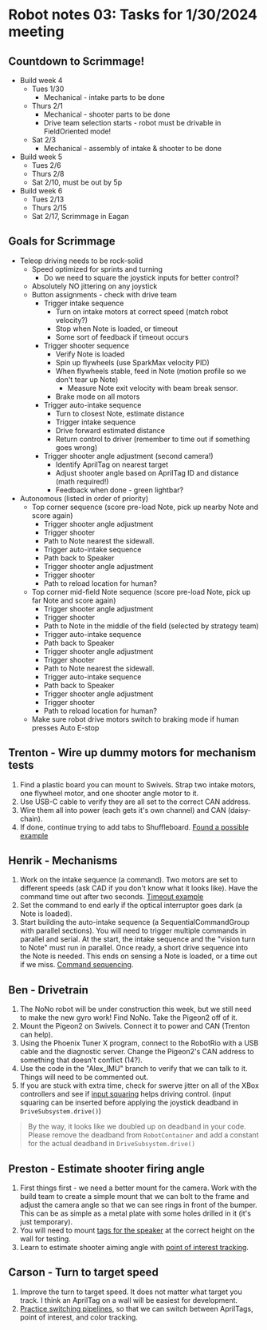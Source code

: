 # Robot notes 03: Tasks for 1/30/2024 meeting

## Countdown to Scrimmage!
* Build week 4
    * Tues 1/30
        * Mechanical - intake parts to be done
    * Thurs 2/1
        * Mechanical - shooter parts to be done
        * Drive team selection starts - robot must be drivable in FieldOriented mode!
    * Sat 2/3
        * Mechanical - assembly of intake & shooter to be done
* Build week 5
    * Tues 2/6
    * Thurs 2/8
    * Sat 2/10, must be out by 5p
* Build week 6
    * Tues 2/13
    * Thurs 2/15
    * Sat 2/17, Scrimmage in Eagan

## Goals for Scrimmage
* Teleop driving needs to be rock-solid
    * Speed optimized for sprints and turning
        * Do we need to square the joystick inputs for better control?
    * Absolutely NO jittering on any joystick
    * Button assignments - check with drive team
        * Trigger intake sequence
            * Turn on intake motors at correct speed (match robot velocity?)
            * Stop when Note is loaded, or timeout
            * Some sort of feedback if timeout occurs
        * Trigger shooter sequence
            * Verify Note is loaded
            * Spin up flywheels (use SparkMax velocity PID)
            * When flywheels stable, feed in Note (motion profile so we don't tear up Note)
                * Measure Note exit velocity with beam break sensor.
            * Brake mode on all motors
        * Trigger auto-intake sequence
            * Turn to closest Note, estimate distance
            * Trigger intake sequence
            * Drive forward estimated distance
            * Return control to driver (remember to time out if something goes wrong)
        * Trigger shooter angle adjustment (second camera!)
            * Identify AprilTag on nearest target
            * Adjust shooter angle based on AprilTag ID and distance (math required!)
            * Feedback when done - green lightbar?
* Autonomous (listed in order of priority)
    * Top corner sequence (score pre-load Note, pick up nearby Note and score again)
        * Trigger shooter angle adjustment
        * Trigger shooter
        * Path to Note nearest the sidewall.
        * Trigger auto-intake sequence
        * Path back to Speaker
        * Trigger shooter angle adjustment
        * Trigger shooter
        * Path to reload location for human?
    * Top corner mid-field Note sequence (score pre-load Note, pick up far Note and score again)
        * Trigger shooter angle adjustment
        * Trigger shooter
        * Path to Note in the middle of the field (selected by strategy team)
        * Trigger auto-intake sequence
        * Path back to Speaker
        * Trigger shooter angle adjustment
        * Trigger shooter
        * Path to Note nearest the sidewall.
        * Trigger auto-intake sequence
        * Path back to Speaker
        * Trigger shooter angle adjustment
        * Trigger shooter
        * Path to reload location for human?
    * Make sure robot drive motors switch to braking mode if human presses Auto E-stop

## Trenton - Wire up dummy motors for mechanism tests
1. Find a plastic board you can mount to Swivels. Strap two intake motors, one flywheel motor, and one shooter angle motor to it.
2. Use USB-C cable to verify they are all set to the correct CAN address.
3. Wire them all into power (each gets it's own channel) and CAN (daisy-chain).
4. If done, continue trying to add tabs to Shuffleboard. [Found a possible example](https://www.chiefdelphi.com/t/shuffleboard-crashes-on-launch-for-no-apparent-reason/430714/6)

## Henrik - Mechanisms
1. Work on the intake sequence (a command). Two motors are set to different speeds (ask CAD if you don't know what it looks like).  Have the command time out after two seconds. [Timeout example](https://docs.wpilib.org/en/stable/docs/software/commandbased/command-compositions.html#adding-command-end-conditions)
2. Set the command to end early if the optical interruptor goes dark (a Note is loaded).
3. Start building the auto-intake sequence (a SequentialCommandGroup with parallel sections).  You will need to trigger multiple commands in parallel and serial.  At the start, the intake sequence and the "vision turn to Note" must run in parallel.  Once ready, a short drive sequence into the Note is needed. This ends on sensing a Note is loaded, or a time out if we miss. [Command sequencing](https://docs.wpilib.org/en/stable/docs/software/commandbased/command-compositions.html).

## Ben - Drivetrain
1. The NoNo robot will be under construction this week, but we still need to make the new gyro work!  Find NoNo.  Take the Pigeon2 off of it.
2. Mount the Pigeon2 on Swivels.  Connect it to power and CAN (Trenton can help).
3. Using the Phoenix Tuner X program, connect to the RobotRio with a USB cable and the diagnostic server.  Change the Pigeon2's CAN address to something that doesn't conflict (14?).
4. Use the code in the "Alex_IMU" branch to verify that we can talk to it.  Things will need to be commented out.
5. If you are stuck with extra time, check for swerve jitter on all of the XBox controllers and see if [input squaring](https://docs.wpilib.org/en/stable/docs/software/hardware-apis/motors/wpi-drive-classes.html#squaring-inputs) helps driving control.  (input squaring can be inserted before applying the joystick deadband in `DriveSubsystem.drive()`)
>By the way, it looks like we doubled up on deadband in your code.  Please remove the deadband from `RobotContainer` and add a constant for the actual deadband in `DriveSubsystem.drive()`

## Preston - Estimate shooter firing angle
1. First things first - we need a better mount for the camera.  Work with the build team to create a simple mount that we can bolt to the frame and adjust the camera angle so that we can see rings in front of the bumper.  This can be as simple as a metal plate with some holes drilled in it (it's just temporary).
2. You will need to mount [tags for the speaker](https://firstfrc.blob.core.windows.net/frc2024/FieldAssets/Apriltag_Images_and_User_Guide.pdf) at the correct height on the wall for testing.
3. Learn to estimate shooter aiming angle with [point of interest tracking](https://docs.limelightvision.io/docs/docs-limelight/pipeline-apriltag/apriltag-3d).

## Carson - Turn to target speed
1. Improve the turn to target speed.  It does not matter what target you track.  I think an AprilTag on a wall will be easiest for development.
2. [Practice switching pipelines](https://docs.limelightvision.io/docs/docs-limelight/apis/complete-networktables-api#camera-controls), so that we can switch between AprilTags, point of interest, and color tracking.

